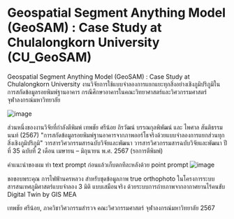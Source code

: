 # Geospatial Segment Anything Model (GeoSAM) : Case Study at Chulalongkorn University (CU_GeoSAM)
Geospatial Segment Anything Model (GeoSAM) : Case Study at Chulalongkorn University
งานวิจัยการใช้แบบจำลองการแยกแยะทุกสิ่งอย่างเชิงภูมิปริภูมิในการสกัดข้อมูลรอยพิมพ์ฐานอาคาร กรณีศึกษาอาคารในคณะวิทยาศาสตร์และวิศวกรรมศาสตร์ จุฬาลงกรณ์มหาวิทยาลัย

![image](https://github.com/lookmeebbear/CU_GeoSAM/assets/88705136/5046ebc4-d9e0-499a-924a-103097bd99c6)

ส่วนหนึ่งของงานวิจัยที่กำลังตีพิมพ์
เทพชัย ศรีน้อย ถิรวัฒน์ บรรณกุลพิพัฒน์ และ ไพศาล สันติธรรมนนท์ (2567) "การสกัดข้อมูลรอยพิมพ์ฐานอาคารจากภาพออร์โธจริงด้วยแบบจำลองการแยกส่วนทุกสิ่งเชิงภูมิปริภูมิ" วารสารวิศวกรรมสารฉบับวิจัยและพัฒนา วารสารวิศวกรรมสารฉบับวิจัยและพัฒนา ปีที่ 35 ฉบับที่ 2 เดือน เมษายน – มิถุนายน พ.ศ. 2567 (รอการตีพิมพ์)

คำแนะนำของผม ทำ text prompt ก่อนแล้วเก็บตกทีละหลังด้วย point prompt 
![image](https://github.com/lookmeebbear/CU_GeoSAM/assets/88705136/8f749082-9702-4cf5-b539-dc1987403032)

ขอขอบพระคุณ การไฟฟ้านครหลวง สำหรับชุดข้อมูลภาพ true orthophoto ในโครงการระบบสารสนเทศภูมิศาสตร์แบบจำลอง 3 มิติ แบบเสมือนจริง ด้วยระบบการถ่ายภาพจากอากาศยานไร้คนขับ Digital Twin by GIS MEA

เทพชัย ศรีน้อย, ภาควิชาวิศวกรรมสำรวจ คณะวิศวกรรมศาสตร์ จุฬาลงกรณ์มหาวิทยาลัย 2567
